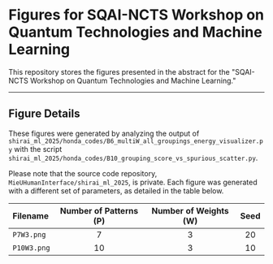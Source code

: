 # Figures for SQAI-NCTS Workshop on Quantum Technologies and Machine Learning

This repository stores the figures presented in the abstract for the "SQAI-NCTS Workshop on Quantum Technologies and Machine Learning."

---

## Figure Details

These figures were generated by analyzing the output of `shirai_ml_2025/honda_codes/B6_multiW_all_groupings_energy_visualizer.py` with the script `shirai_ml_2025/honda_codes/B10_grouping_score_vs_spurious_scatter.py`.

Please note that the source code repository, `MieUHumanInterface/shirai_ml_2025`, is private.
Each figure was generated with a different set of parameters, as detailed in the table below.

| Filename | Number of Patterns (P) | Number of Weights (W) | Seed |
| :--- | :---: | :---: | :---: |
| `P7W3.png` | 7 | 3 | 20 |
| `P10W3.png`| 10 | 3 | 10 |
